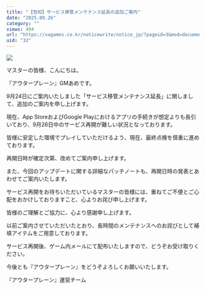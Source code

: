```yaml
---
title: "【告知】サービス移管メンテナンス延長の追加ご案内"
date: "2025.09.26"
category: ""
views: 494
url: "https://vagames.co.kr/noticewrite/notice_jp/?pageid=3&mod=document&uid=32"
uid: "32"
---
```


![](/images/news/live/jp/32-2b11d7bd.png)  
  
  
  
  
  
  
  
  
  
マスターの皆様、こんにちは。  
  
  
  
  
『アウタープレーン』GMあめです。  
  
  
  
  
  
  
  
  
  
9月24日にご案内いたしました「サービス移管メンテナンス延長」に関しまして、追加のご案内を申し上げます。  
  
  
  
  
  
  
  
  
  
現在、App StoreおよびGoogle Playにおけるアプリの手続きが想定よりも長引いており、9月26日中のサービス再開が難しい状況となっております。  
  
  
  
  
皆様に安定した環境でプレイしていただけるよう、現在、最終点検を慎重に進めております。  
  
  
  
  
  
  
  
  
  
再開日時が確定次第、改めてご案内申し上げます。  
  
  
  
  
また、今回のアップデートに関する詳細なパッチノートも、再開日時の発表とあわせてご案内いたします。  
  
  
  
  
  
  
  
  
  
サービス再開をお待ちいただいているマスターの皆様には、重ねてご不便とご心配をおかけしておりますこと、心よりお詫び申し上げます。  
  
  
  
  
  
  
  
  
  
皆様のご理解とご協力に、心より感謝申し上げます。  
  
  
  
  
以前ご案内させていただいたとおり、長時間のメンテナンスへのお詫びとして補填アイテムをご用意しております。  
  
  
  
  
サービス再開後、ゲーム内メールにて配布いたしますので、どうぞお受け取りください。  
  
  
  
  
  
  
  
  
  
今後とも『アウタープレーン』をどうぞよろしくお願いいたします。  
  
  
  
  
  
  
  
  
  
『アウタープレーン』運営チーム